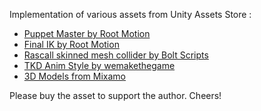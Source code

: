 Implementation of various assets from Unity Assets Store :

- [Puppet Master by Root Motion](https://assetstore.unity.com/packages/tools/physics/puppetmaster-48977)
- [Final IK by Root Motion](https://assetstore.unity.com/packages/tools/animation/final-ik-14290)
- [Rascall skinned mesh collider by Bolt Scripts](https://assetstore.unity.com/packages/tools/physics/rascal-skinned-mesh-collider-134833)
- [TKD Anim Style by wemakethegame](https://assetstore.unity.com/packages/3d/animations/tkdstyle-animset-181685)
- [3D Models from Mixamo](https://www.mixamo.com/#/)

Please buy the asset to support the author.
Cheers!



